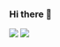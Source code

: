 ### Hi there 👋
<img src="https://github-readme-stats.vercel.app/api?username=xkaasplakje&show_icons=true" />
<img src="https://github-readme-stats.vercel.app/api/top-langs/?username=xkaasplakje&theme=vue-dark&show_icons=true" />

<!--
**xkaasplakje/xkaasplakje** is a ✨ _special_ ✨ repository because its `README.md` (this file) appears on your GitHub profile.

Here are some ideas to get you started:

- 🔭 I’m currently working on ...
- 🌱 I’m currently learning ...
- 👯 I’m looking to collaborate on ...
- 🤔 I’m looking for help with ...
- 💬 Ask me about ...
- 📫 How to reach me: ...
- 😄 Pronouns: ...
- ⚡ Fun fact: ...
-->
